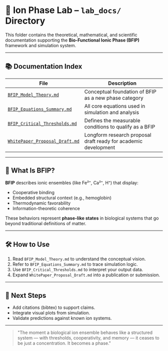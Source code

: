 # 🧪 Ion Phase Lab – `lab_docs/` Directory

This folder contains the theoretical, mathematical, and scientific documentation supporting the **Bio‑Functional Ionic Phase (BFIP)** framework and simulation system.

---

## 📚 Documentation Index

| File | Description |
|------|-------------|
| [`BFIP_Model_Theory.md`](./BFIP_Model_Theory.md) | Conceptual foundation of BFIP as a new phase category |
| [`BFIP_Equations_Summary.md`](./BFIP_Equations_Summary.md) | All core equations used in simulation and analysis |
| [`BFIP_Critical_Thresholds.md`](./BFIP_Critical_Thresholds.md) | Defines the measurable conditions to qualify as a BFIP |
| [`WhitePaper_Proposal_Draft.md`](./WhitePaper_Proposal_Draft.md) | Longform research proposal draft ready for academic development |

---

## 🧠 What Is BFIP?

**BFIP** describes ionic ensembles (like Fe²⁺, Ca²⁺, H⁺) that display:
- Cooperative binding
- Embedded structural context (e.g., hemoglobin)
- Thermodynamic favorability
- Information-theoretic coherence

These behaviors represent **phase-like states** in biological systems that go beyond traditional definitions of matter.

---

## 🛠️ How to Use

1. Read `BFIP_Model_Theory.md` to understand the conceptual vision.
2. Refer to `BFIP_Equations_Summary.md` to trace simulation logic.
3. Use `BFIP_Critical_Thresholds.md` to interpret your output data.
4. Expand `WhitePaper_Proposal_Draft.md` into a publication or submission.

---

## 🧬 Next Steps

- Add citations (bibtex) to support claims.
- Integrate visual plots from simulation.
- Validate predictions against known ion systems.

---

> "The moment a biological ion ensemble behaves like a structured system — with thresholds, cooperativity, and memory — it ceases to be just a concentration. It becomes a phase."

